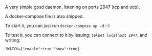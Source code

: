 A very simple gpsd daemon, listening on ports 2947 (tcp and udp).

A docker-compose file is also shipped.

To start it, you can just run `docker-compose up -d` :-)

To test it, you can connect to it by issuing: `telnet localhost 2947`, and writing:
```
?WATCH={"enable":true,"nmea":true}
```
